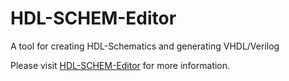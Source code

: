 # HDL-SCHEM-Editor
A tool for creating HDL-Schematics and generating VHDL/Verilog

Please visit [HDL-SCHEM-Editor](http://www.hdl-schem-editor.de) for more information.
